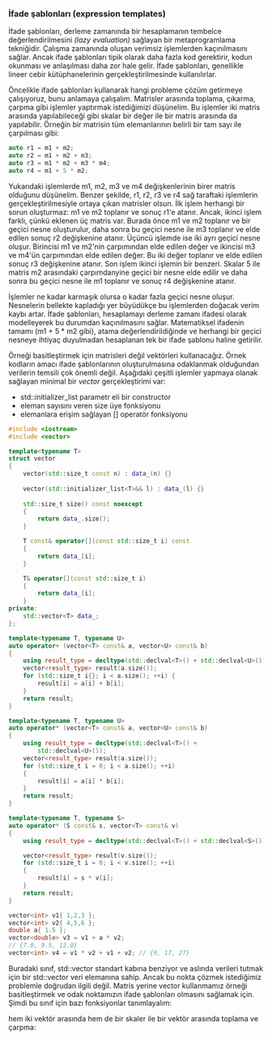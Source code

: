 ### İfade şablonları (expression templates)

İfade şablonları, derleme zamanında bir hesaplamanın tembelce değerlendirilmesini _(lazy evaluation)_ sağlayan bir metaprogramlama tekniğidir. Çalışma zamanında oluşan verimsiz işlemlerden kaçınılmasını sağlar. Ancak ifade şablonları tipik olarak daha fazla kod gerektirir, kodun okunması ve anlaşılması daha zor hale gelir.
İfade şablonları, genellikle lineer cebir kütüphanelerinin gerçekleştirilmesinde kullanılırlar.

Öncelikle ifade şablonları kullanarak hangi probleme çözüm getirmeye çalışıyoruz, bunu anlamaya çalışalım. Matrisler arasında toplama, çıkarma, çarpma gibi işlemler yaptırmak istediğimizi düşünelim. Bu işlemler iki matris arasında yapılabileceği gibi skalar bir değer ile bir matris arasında da yapılabilir. Örneğin bir matrisin tüm elemanlarının belirli bir tam sayı ile çarpılması gibi: 

```cpp
auto r1 = m1 + m2;
auto r2 = m1 + m2 + m3;
auto r3 = m1 * m2 + m3 * m4;
auto r4 = m1 + 5 * m2;
```

Yukarıdaki işlemlerde m1, m2, m3 ve m4 değişkenlerinin birer matris olduğunu düşünelim. Benzer şekilde, r1, r2, r3 ve r4 sağ taraftaki işlemlerin gerçekleştirilmesiyle ortaya çıkan matrisler olsun. İlk işlem herhangi bir sorun oluşturmaz: m1 ve m2 toplanır ve sonuç r1'e atanır. 
Ancak, ikinci işlem farklı, çünkü eklenen üç matris var. Burada önce m1 ve m2 toplanır ve bir geçici nesne oluşturulur, daha sonra bu geçici nesne ile m3 toplanır ve elde edilen sonuç r2 değişkenine atanır.
Üçüncü işlemde ise iki ayrı geçici nesne oluşur. Birincisi m1 ve m2'nin çarpımından elde edilen değer ve ikincisi m3 ve m4'ün çarpımından elde edilen değer.
Bu iki değer toplanır ve elde edilen sonuç r3 değişkenine atanır.
Son işlem ikinci işlemin bir benzeri. Skalar 5 ile matris m2 arasındaki çarpımdanyine geçici bir nesne elde edilir ve daha sonra bu geçici nesne ile m1 toplanır ve sonuç r4 değişkenine atanır.

İşlemler ne kadar karmaşık olursa o kadar fazla geçici nesne oluşur. Nesnelerin bellekte kapladığı yer büyüdükçe bu işlemlerden doğacak verim kaybı artar. İfade şablonları, hesaplamayı derleme zamanı ifadesi olarak modelleyerek bu durumdan kaçınılmasını sağlar.
Matematiksel ifadenin tamamı (m1 + 5 * m2 gibi), atama değerlendirildiğinde ve herhangi bir geçici nesneye ihtiyaç duyulmadan hesaplanan tek bir ifade şablonu haline getirilir.


Örneği basitleştirmek için matrisleri değil vektörleri kullanacağız. Örnek kodların amacı ifade şablonlarının oluşturulmasına odaklanmak olduğundan verilerin temsili çok önemli değil. Aşağıdaki çeşitli işlemler yapmaya olanak sağlayan minimal bir _vector_ gerçekleştirimi var:

- std::initializer_list parametr eli bir constructor
- eleman sayısını veren size üye fonksiyonu
- elemanlara erişim sağlayan [] operatör fonksiyonu

```cpp
#include <iostream>
#include <vector>

template<typename T>
struct vector
{
	vector(std::size_t const n) : data_(n) {}
	
	vector(std::initializer_list<T>&& l) : data_(l) {}
	
	std::size_t size() const noexcept
	{
		return data_.size();
	}

	T const& operator[](const std::size_t i) const
	{
		return data_[i];
	}

	T& operator[](const std::size_t i)
	{
		return data_[i];
	}
private:
	std::vector<T> data_;
};

template<typename T, typename U>
auto operator+ (vector<T> const& a, vector<U> const& b)
{
	using result_type = decltype(std::declval<T>() + std::declval<U>());
	vector<result_type> result(a.size());
	for (std::size_t i{}; i < a.size(); ++i) {
		result[i] = a[i] + b[i];
	}
	return result;
}

template<typename T, typename U>
auto operator* (vector<T> const& a, vector<U> const& b)
{
	using result_type = decltype(std::declval<T>() +
		std::declval<U>());
	vector<result_type> result(a.size());
	for (std::size_t i = 0; i < a.size(); ++i)
	{
		result[i] = a[i] * b[i];
	}
	return result;
}

template<typename T, typename S>
auto operator* (S const& s, vector<T> const& v)
{
	using result_type = decltype(std::declval<T>() + std::declval<S>());

	vector<result_type> result(v.size());
	for (std::size_t i = 0; i < v.size(); ++i)
	{
		result[i] = s * v[i];
	}
	return result;
}

vector<int> v1{ 1,2,3 };
vector<int> v2{ 4,5,6 };
double a{ 1.5 };
vector<double> v3 = v1 + a * v2;
// {7.0, 9.5, 12.0}
vector<int> v4 = v1 * v2 + v1 + v2; // {9, 17, 27}
```
Buradaki sınıf, std::vector standart kabına benziyor ve aslında verileri tutmak için bir std::vector veri elemanına sahip. Ancak bu nokta çözmek istediğimiz problemle doğrudan ilgili değil. Matris yerine vector kullanmamız örneği basitleştirmek ve odak noktamızın ifade şablonları olmasını sağlamak için.
Şimdi bu sınıf için bazı fonksiyonlar tanımlayalım:

hem iki vektör arasında hem de bir skaler ile bir vektör arasında toplama ve çarpma:





